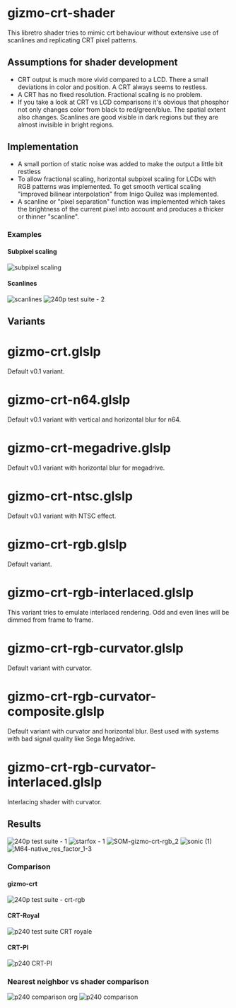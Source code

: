 # gizmo-crt-shader

This libretro shader tries to mimic crt behaviour without extensive use of scanlines and replicating CRT pixel patterns. 

## Assumptions for shader development
- CRT output is much more vivid compared to a LCD. There a small deviations in color and position. A CRT always seems to restless.
- A CRT has no fixed resolution. Fractional scaling is no problem. 
- If you take a look at CRT vs LCD comparisons it's obvious that phosphor not only changes color from black to red/green/blue. The spatial extent also changes. Scanlines are good visible in dark regions but they are almost invisible in bright regions.

## Implementation
- A small portion of static noise was added to make the output a little bit restless
- To allow fractional scaling, horizontal subpixel scaling for LCDs with RGB patterns was implemented. To get smooth vertical scaling "improved bilinear interpolation" from Inigo Quilez was implemented.
- A scanline or "pixel separation" function was implemented which takes the brightness of the current pixel into account and produces a thicker or thinner "scanline".

### Examples

#### Subpixel scaling
![subpixel scaling](https://user-images.githubusercontent.com/6412699/233806382-59d4b984-7bb1-4481-bf21-75cd593dd723.png)

#### Scanlines
![scanlines](https://user-images.githubusercontent.com/6412699/233806373-d1eb7ba1-576f-498f-a54e-336f1a3f8ae8.png)
![240p test suite - 2](https://user-images.githubusercontent.com/6412699/233807008-cbbd909a-49a7-45f0-b064-e87ed55ed568.PNG)

## Variants
# gizmo-crt.glslp
Default v0.1 variant.

# gizmo-crt-n64.glslp
Default v0.1 variant with vertical and horizontal blur for n64.

# gizmo-crt-megadrive.glslp
Default v0.1 variant with horizontal blur for megadrive.

# gizmo-crt-ntsc.glslp
Default v0.1 variant with NTSC effect.

# gizmo-crt-rgb.glslp
Default variant.

# gizmo-crt-rgb-interlaced.glslp
This variant tries to emulate interlaced rendering. Odd and even lines will be dimmed from frame to frame.

# gizmo-crt-rgb-curvator.glslp
Default variant with curvator.

# gizmo-crt-rgb-curvator-composite.glslp
Default variant with curvator and horizontal blur. Best used with systems with bad signal quality like Sega Megadrive.

# gizmo-crt-rgb-curvator-interlaced.glslp
Interlacing shader with curvator. 

## Results
![240p test suite - 1](https://user-images.githubusercontent.com/6412699/233807021-fab24872-67f6-4b24-9cf6-d35d663cd763.PNG)
![starfox - 1](https://user-images.githubusercontent.com/6412699/233806540-dd52e1aa-f5b7-4e33-a53f-920c28066a50.PNG)
![SOM-gizmo-crt-rgb_2](https://user-images.githubusercontent.com/6412699/233806608-a91368a9-d3c7-4aed-97c4-b3de61adf24d.PNG)
![sonic (1)](https://user-images.githubusercontent.com/6412699/233858142-a483ffe8-7023-40c2-8f8f-f33daf4e2e8f.png)
![M64-native_res_factor_1-3](https://user-images.githubusercontent.com/6412699/234248661-86006643-8d1f-4694-b9c4-1b3780f9afba.PNG)

### Comparison
#### gizmo-crt
![240p test suite - crt-rgb](https://user-images.githubusercontent.com/6412699/233823225-5acce213-cd8e-4808-874a-931cd3fbe746.PNG)

#### CRT-Royal 
![p240 test suite CRT royale](https://user-images.githubusercontent.com/6412699/233806625-ab8b4658-3db6-4cae-9e4b-d8c8e5b879b8.PNG)

#### CRT-PI
![p240 CRT-PI](https://user-images.githubusercontent.com/6412699/233823215-440c5763-34ac-4054-8733-c63dffc43747.PNG)


### Nearest neighbor vs shader comparison
![p240 comparison org](https://user-images.githubusercontent.com/6412699/233807532-4b3cbd58-88ff-4c43-8e70-790feafbb599.PNG)
![p240 comparison](https://user-images.githubusercontent.com/6412699/233807474-1f8e1856-7d4e-413f-ab2d-c6bd7cd8568a.PNG)
